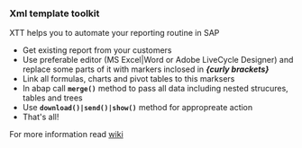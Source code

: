 ### Xml template toolkit

XTT helps you to automate your reporting routine in SAP

- Get existing report from your customers
- Use preferable editor (MS Excel|Word or Adobe LiveCycle Designer) and replace some parts of it with markers inclosed in _**{curly brackets}**_
- Link all formulas, charts and pivot tables to this marksers
- In abap call **`merge()`** method to pass all data including nested strucures, tables and trees
- Use **`download()|send()|show()`** method for appropreate action
- That's all!

For more information read [wiki](https://github.com/bizhuka/xtt/wiki)
